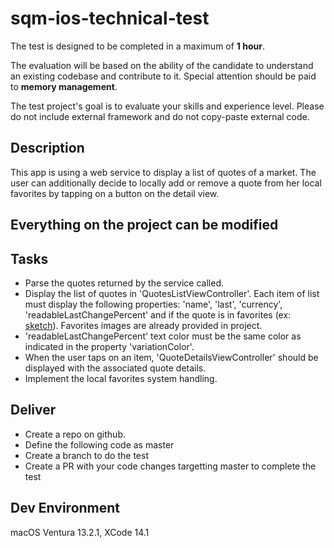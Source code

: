 # sqm-ios-technical-test
The test is designed to be completed in a maximum of **1 hour**.
 
The evaluation will be based on the ability of the candidate to understand an existing codebase and contribute to it.
Special attention should be paid to **memory management**.

The test project's goal is to evaluate your skills and experience level. 
Please do not include external framework and do not copy-paste external code. 

## Description 
This app is using a web service to display a list of quotes of a market. The user can additionally decide to locally add or remove a quote from her local favorites by tapping on a button on the detail view.
 
## Everything on the project can be modified

## Tasks
 * Parse the quotes returned by the service called.
 * Display the list of quotes in 'QuotesListViewController'. Each item of list must display the following properties: 'name', 'last', 'currency', 'readableLastChangePercent' and if the quote is in favorites (ex: [sketch](../master/cell_sketch.png)). Favorites images are already provided in project.
 * 'readableLastChangePercent' text color must be the same color as indicated in the property 'variationColor'.
 * When the user taps on an item, 'QuoteDetailsViewController' should be displayed with the associated quote details.
 * Implement the local favorites system handling.

## Deliver
* Create a repo on github.
* Define the following code as master
* Create a branch to do the test
* Create a PR with your code changes targetting master to complete the test

## Dev Environment
macOS Ventura 13.2.1, XCode 14.1
